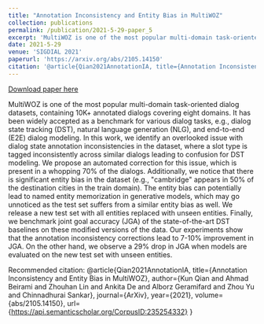 ```yaml
---
title: "Annotation Inconsistency and Entity Bias in MultiWOZ"
collection: publications
permalink: /publication/2021-5-29-paper_5
excerpt: 'MultiWOZ is one of the most popular multi-domain task-oriented dialog datasets, containing 10K+ annotated dialogs covering eight domains. It has been widely accepted as a benchmark for various dialog tasks, e.g., dialog state tracking (DST), natural language generation (NLG), and end-to-end (E2E) dialog modeling. In this work, we identify an overlooked issue with dialog state annotation inconsistencies in the dataset, where a slot type is tagged inconsistently across similar dialogs leading to confusion for DST modeling. We propose an automated correction for this issue, which is present in a whopping 70% of the dialogs. Additionally, we notice that there is significant entity bias in the dataset (e.g., &quot;cambridge&quot; appears in 50% of the destination cities in the train domain). The entity bias can potentially lead to named entity memorization in generative models, which may go unnoticed as the test set suffers from a similar entity bias as well. We release a new test set with all entities replaced with unseen entities. Finally, we benchmark joint goal accuracy (JGA) of the state-of-the-art DST baselines on these modified versions of the data. Our experiments show that the annotation inconsistency corrections lead to 7-10% improvement in JGA. On the other hand, we observe a 29% drop in JGA when models are evaluated on the new test set with unseen entities.'
date: 2021-5-29
venue: 'SIGDIAL 2021'
paperurl: 'https://arxiv.org/abs/2105.14150'
citation: '@article{Qian2021AnnotationIA, title={Annotation Inconsistency and Entity Bias in MultiWOZ}, author={Kun Qian and Ahmad Beirami and Zhouhan Lin and Ankita De and Alborz Geramifard and Zhou Yu and Chinnadhurai Sankar}, journal={ArXiv}, year={2021}, volume={abs/2105.14150}, url={https://api.semanticscholar.org/CorpusID:235254332} }'
---
```


<a href='https://arxiv.org/abs/2105.14150'>Download paper here</a>

MultiWOZ is one of the most popular multi-domain task-oriented dialog datasets, containing 10K+ annotated dialogs covering eight domains. It has been widely accepted as a benchmark for various dialog tasks, e.g., dialog state tracking (DST), natural language generation (NLG), and end-to-end (E2E) dialog modeling. In this work, we identify an overlooked issue with dialog state annotation inconsistencies in the dataset, where a slot type is tagged inconsistently across similar dialogs leading to confusion for DST modeling. We propose an automated correction for this issue, which is present in a whopping 70% of the dialogs. Additionally, we notice that there is significant entity bias in the dataset (e.g., &quot;cambridge&quot; appears in 50% of the destination cities in the train domain). The entity bias can potentially lead to named entity memorization in generative models, which may go unnoticed as the test set suffers from a similar entity bias as well. We release a new test set with all entities replaced with unseen entities. Finally, we benchmark joint goal accuracy (JGA) of the state-of-the-art DST baselines on these modified versions of the data. Our experiments show that the annotation inconsistency corrections lead to 7-10% improvement in JGA. On the other hand, we observe a 29% drop in JGA when models are evaluated on the new test set with unseen entities.

Recommended citation: @article{Qian2021AnnotationIA, title={Annotation Inconsistency and Entity Bias in MultiWOZ}, author={Kun Qian and Ahmad Beirami and Zhouhan Lin and Ankita De and Alborz Geramifard and Zhou Yu and Chinnadhurai Sankar}, journal={ArXiv}, year={2021}, volume={abs/2105.14150}, url={https://api.semanticscholar.org/CorpusID:235254332} }